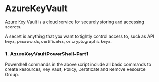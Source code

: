 # AzureKeyVault
Azure Key Vault is a cloud service for securely storing and accessing secrets. 

A secret is anything that you want to tightly control access to, such as API keys, passwords, certificates, or cryptographic keys.

<h3>1. AzureKeyVaultPowerShell-Part1</h3>
Powershell commands in the above script include all basic commands to create Resources, Key Vault, Policy, Certificate and Remove Resource Group. 
